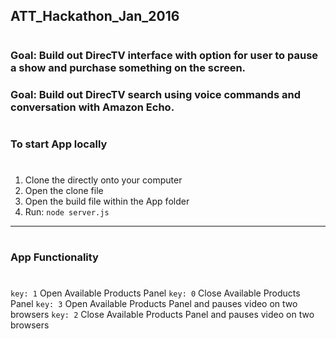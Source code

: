 ## ATT_Hackathon_Jan_2016
# 
### Goal: Build out DirecTV interface with option for user to pause a show and purchase something on the screen.
### Goal: Build out DirecTV search using voice commands and conversation with Amazon Echo.
#
### To start App locally
#
1. Clone the directly onto your computer
2. Open the clone file
3. Open the build file within the App folder
4. Run: `node server.js`
---
#
### App Functionality
#
`key: 1` Open Available Products Panel
`key: 0` Close Available Products Panel
`key: 3` Open Available Products Panel and pauses video on two browsers
`key: 2` Close Available Products Panel and pauses video on two browsers